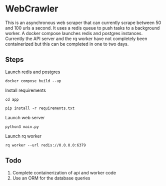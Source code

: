 # WebCrawler
This is an asynchronous web scraper that can currently scrape between 50 and 100 urls a second. It uses a redis queue to push tasks to a background worker. A docker compose launches redis and postgres instances. Currently the API server and the rq worker have not completely been containerized but this can be completed in one to two days.



## Steps 

Launch redis and postgres

`docker compose build --up`

Install requirements

`cd app`

`pip install -r requirements.txt`


Launch web server

`python3 main.py`

Launch rq worker

`rq worker --url redis://0.0.0.0:6379`


## Todo
1. Complete containerization of api and worker code
2. Use an ORM for the database queries
